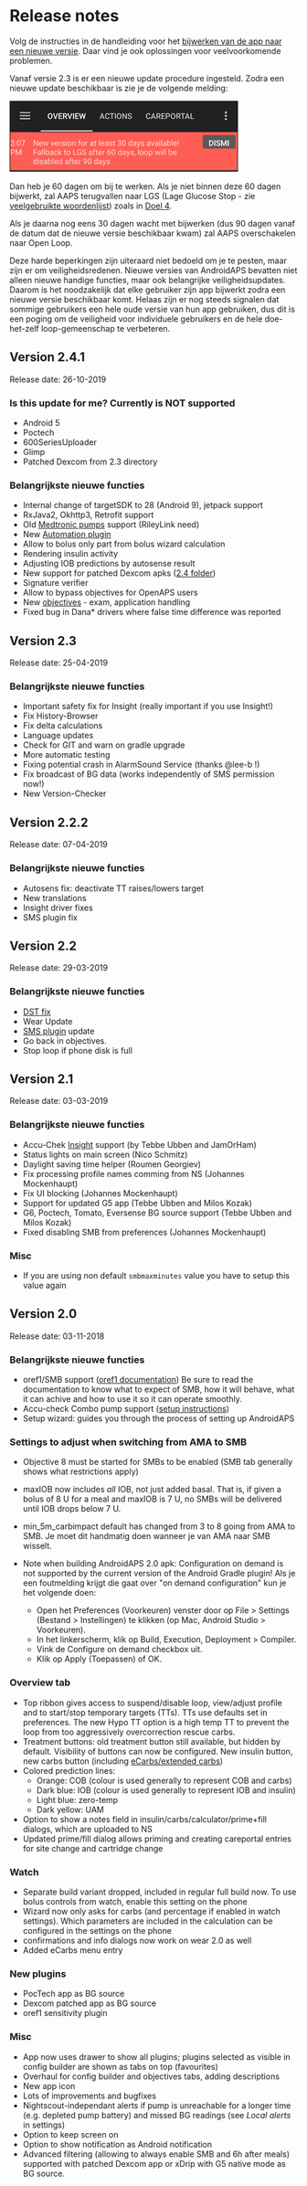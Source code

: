 # Release notes

Volg de instructies in de handleiding voor het [bijwerken van de app naar een nieuwe versie](../Installing-AndroidAPS/Update-to-new-version.md). Daar vind je ook oplossingen voor veelvoorkomende problemen.

Vanaf versie 2.3 is er een nieuwe update procedure ingesteld. Zodra een nieuwe update beschikbaar is zie je de volgende melding:

![Informatie bijwerken](../images/AAPS_LoopDisable90days.png)

Dan heb je 60 dagen om bij te werken. Als je niet binnen deze 60 dagen bijwerkt, zal AAPS terugvallen naar LGS (Lage Glucose Stop - zie [veelgebruikte woordenlijst](../Getting-Started/Glossary.md)) zoals in [Doel 4](../Usage/Objectives.md).

Als je daarna nog eens 30 dagen wacht met bijwerken (dus 90 dagen vanaf de datum dat de nieuwe versie beschikbaar kwam) zal AAPS overschakelen naar Open Loop.

Deze harde beperkingen zijn uiteraard niet bedoeld om je te pesten, maar zijn er om veiligheidsredenen. Nieuwe versies van AndroidAPS bevatten niet alleen nieuwe handige functies, maar ook belangrijke veiligheidsupdates. Daarom is het noodzakelijk dat elke gebruiker zijn app bijwerkt zodra een nieuwe versie beschikbaar komt. Helaas zijn er nog steeds signalen dat sommige gebruikers een hele oude versie van hun app gebruiken, dus dit is een poging om de veiligheid voor individuele gebruikers en de hele doe-het-zelf loop-gemeenschap te verbeteren. 

## Version 2.4.1

Release date: 26-10-2019

### Is this update for me? Currently is NOT supported

* Android 5
* Poctech
* 600SeriesUploader
* Glimp
* Patched Dexcom from 2.3 directory

### Belangrijkste nieuwe functies

* Internal change of targetSDK to 28 (Android 9), jetpack support
* RxJava2, Okhttp3, Retrofit support
* Old [Medtronic pumps](../Configuration/MedtronicPump.md) support (RileyLink need)
* New [Automation plugin](../Usage/Automation.rst)
* Allow to bolus only part from bolus wizard calculation
* Rendering insulin activity
* Adjusting IOB predictions by autosense result
* New support for patched Dexcom apks ([2.4 folder](https://github.com/dexcomapp/dexcomapp/tree/master/2.4))
* Signature verifier
* Allow to bypass objectives for OpenAPS users
* New [objectives](../Usage/Objectives2019.rst) - exam, application handling
* Fixed bug in Dana* drivers where false time difference was reported

## Version 2.3

Release date: 25-04-2019

### Belangrijkste nieuwe functies

* Important safety fix for Insight (really important if you use Insight!)
* Fix History-Browser
* Fix delta calculations
* Language updates
* Check for GIT and warn on gradle upgrade
* More automatic testing
* Fixing potential crash in AlarmSound Service (thanks @lee-b !)
* Fix broadcast of BG data (works independently of SMS permission now!)
* New Version-Checker

## Version 2.2.2

Release date: 07-04-2019

### Belangrijkste nieuwe functies

* Autosens fix: deactivate TT raises/lowers target
* New translations
* Insight driver fixes
* SMS plugin fix

## Version 2.2

Release date: 29-03-2019

### Belangrijkste nieuwe functies

* [DST fix](../Usage/Timezone-traveling#time-adjustment-daylight-savings-time-dst)
* Wear Update
* [SMS plugin](../Usage/SMS-Commands.md) update
* Go back in objectives.
* Stop loop if phone disk is full

## Version 2.1

Release date: 03-03-2019

### Belangrijkste nieuwe functies

* Accu-Chek [Insight](../Configuration/Accu-Chek-Insight-Pump.md) support (by Tebbe Ubben and JamOrHam)
* Status lights on main screen (Nico Schmitz)
* Daylight saving time helper (Roumen Georgiev)
* Fix processing profile names comming from NS (Johannes Mockenhaupt)
* Fix UI blocking (Johannes Mockenhaupt)
* Support for updated G5 app (Tebbe Ubben and Milos Kozak)
* G6, Poctech, Tomato, Eversense BG source support (Tebbe Ubben and Milos Kozak)
* Fixed disabling SMB from preferences (Johannes Mockenhaupt)

### Misc

* If you are using non default `smbmaxminutes` value you have to setup this value again

## Version 2.0

Release date: 03-11-2018

### Belangrijkste nieuwe functies

* oref1/SMB support ([oref1 documentation](https://openaps.readthedocs.io/en/latest/docs/Customize-Iterate/oref1.html)) Be sure to read the documentation to know what to expect of SMB, how it will behave, what it can achive and how to use it so it can operate smoothly.
* Accu-check Combo pump support ([setup instructions](../Configuration/Accu-Chek-Combo-Pump.md))
* Setup wizard: guides you through the process of setting up AndroidAPS

### Settings to adjust when switching from AMA to SMB

* Objective 8 must be started for SMBs to be enabled (SMB tab generally shows what restrictions apply)
* maxIOB now includes *all* IOB, not just added basal. That is, if given a bolus of 8 U for a meal and maxIOB is 7 U, no SMBs will be delivered until IOB drops below 7 U.
* min_5m_carbimpact default has changed from 3 to 8 going from AMA to SMB. Je moet dit handmatig doen wanneer je van AMA naar SMB wisselt.
* Note when building AndroidAPS 2.0 apk: Configuration on demand is not supported by the current version of the Android Gradle plugin! Als je een foutmelding krijgt die gaat over "on demand configuration" kun je het volgende doen:
  
  * Open het Preferences (Voorkeuren) venster door op File > Settings (Bestand > Instellingen) te klikken (op Mac, Android Studio > Voorkeuren).
  * In het linkerscherm, klik op Build, Execution, Deployment > Compiler.
  * Vink de Configure on demand checkbox uit.
  * Klik op Apply (Toepassen) of OK.

### Overview tab

* Top ribbon gives access to suspend/disable loop, view/adjust profile and to start/stop temporary targets (TTs). TTs use defaults set in preferences. The new Hypo TT option is a high temp TT to prevent the loop from too aggressively overcorrection rescue carbs.
* Treatment buttons: old treatment button still available, but hidden by default. Visibility of buttons can now be configured. New insulin button, new carbs button (including [eCarbs/extended carbs](../Usage/Extended-Carbs.md))
* Colored prediction lines: 
  * Orange: COB (colour is used generally to represent COB and carbs)
  * Dark blue: IOB (colour is used generally to represent IOB and insulin)
  * Light blue: zero-temp
  * Dark yellow: UAM
* Option to show a notes field in insulin/carbs/calculator/prime+fill dialogs, which are uploaded to NS
* Updated prime/fill dialog allows priming and creating careportal entries for site change and cartridge change

### Watch

* Separate build variant dropped, included in regular full build now. To use bolus controls from watch, enable this setting on the phone
* Wizard now only asks for carbs (and percentage if enabled in watch settings). Which parameters are included in the calculation can be configured in the settings on the phone
* confirmations and info dialogs now work on wear 2.0 as well
* Added eCarbs menu entry

### New plugins

* PocTech app as BG source
* Dexcom patched app as BG source
* oref1 sensitivity plugin

### Misc

* App now uses drawer to show all plugins; plugins selected as visible in config builder are shown as tabs on top (favourites)
* Overhaul for config builder and objectives tabs, adding descriptions
* New app icon
* Lots of improvements and bugfixes
* Nightscout-independant alerts if pump is unreachable for a longer time (e.g. depleted pump battery) and missed BG readings (see *Local alerts* in settings)
* Option to keep screen on
* Option to show notification as Android notification
* Advanced filtering (allowing to always enable SMB and 6h after meals) supported with patched Dexcom app or xDrip with G5 native mode as BG source.